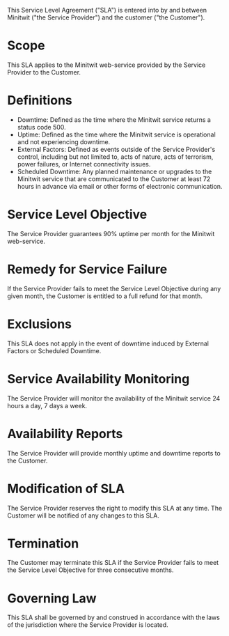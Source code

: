 This Service Level Agreement ("SLA") is entered into by and between Minitwit ("the Service Provider") and the customer ("the Customer").

# Scope
This SLA applies to the Minitwit web-service provided by the Service Provider to the Customer.

# Definitions
- Downtime: Defined as the time where the Minitwit service returns a status code 500.
- Uptime: Defined as the time where the Minitwit service is operational and not experiencing downtime.
- External Factors: Defined as events outside of the Service Provider's control, including but not limited to, acts of nature, acts of terrorism, power failures, or Internet connectivity issues.
- Scheduled Downtime: Any planned maintenance or upgrades to the Minitwit service that are communicated to the Customer at least 72 hours in advance via email or other forms of electronic communication.

# Service Level Objective
The Service Provider guarantees 90% uptime per month for the Minitwit web-service.

# Remedy for Service Failure
If the Service Provider fails to meet the Service Level Objective during any given month, the Customer is entitled to a full refund for that month.

# Exclusions
This SLA does not apply in the event of downtime induced by External Factors or Scheduled Downtime.

# Service Availability Monitoring
The Service Provider will monitor the availability of the Minitwit service 24 hours a day, 7 days a week.

# Availability Reports
The Service Provider will provide monthly uptime and downtime reports to the Customer.

# Modification of SLA
The Service Provider reserves the right to modify this SLA at any time. The Customer will be notified of any changes to this SLA.

# Termination
The Customer may terminate this SLA if the Service Provider fails to meet the Service Level Objective for three consecutive months.

# Governing Law
This SLA shall be governed by and construed in accordance with the laws of the jurisdiction where the Service Provider is located.
